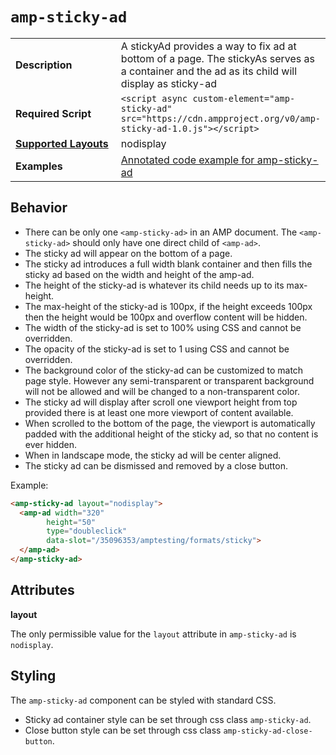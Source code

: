 <!---
Copyright 2016 The AMP HTML Authors. All Rights Reserved.

Licensed under the Apache License, Version 2.0 (the "License");
you may not use this file except in compliance with the License.
You may obtain a copy of the License at

      http://www.apache.org/licenses/LICENSE-2.0

Unless required by applicable law or agreed to in writing, software
distributed under the License is distributed on an "AS-IS" BASIS,
WITHOUT WARRANTIES OR CONDITIONS OF ANY KIND, either express or implied.
See the License for the specific language governing permissions and
limitations under the License.
-->

# <a name="amp-sticky-ad"></a> `amp-sticky-ad`

<table>
  <tr>
    <td width="40%"><strong>Description</strong></td>
    <td>A stickyAd provides a way to fix ad at bottom of a page. The stickyAs serves as a container and the ad as its child will display as sticky-ad</td>
  </tr>
  <tr>
    <td width="40%"><strong>Required Script</strong></td>
    <td><code>&lt;script async custom-element="amp-sticky-ad" src="https://cdn.ampproject.org/v0/amp-sticky-ad-1.0.js">&lt;/script></code></td>
  </tr>
  <tr>
    <td class="col-fourty"><strong><a href="https://www.ampproject.org/docs/guides/responsive/control_layout.html">Supported Layouts</a></strong></td>
    <td>nodisplay</td>
  </tr>
  <tr>
    <td width="40%"><strong>Examples</strong></td>
    <td><a href="https://ampbyexample.com/components/amp-sticky-ad/">Annotated code example for amp-sticky-ad</a></td>
  </tr>
</table>

## Behavior

- There can be only one `<amp-sticky-ad>` in an AMP document. The `<amp-sticky-ad>` should only have one direct child of `<amp-ad>`.
- The sticky ad will appear on the bottom of a page.
- The sticky ad introduces a full width blank container and then fills the sticky ad based on the width and height of the amp-ad.
- The height of the sticky-ad is whatever its child needs up to its max-height.
- The max-height of the sticky-ad is 100px, if the height exceeds 100px then the height would be 100px and overflow content will be hidden.
- The width of the sticky-ad is set to 100% using CSS and cannot be overridden.
- The opacity of the sticky-ad is set to 1 using CSS and cannot be overridden.
- The background color of the sticky-ad can be customized to match page style. However any semi-transparent or transparent background will not be allowed and will be changed to a non-transparent color.
- The sticky ad will display after scroll one viewport height from top provided there is at least one more viewport of content available.
- When scrolled to the bottom of the page, the viewport is automatically padded with the additional height of the sticky ad, so that no content is ever hidden.
- When in landscape mode, the sticky ad will be center aligned.
- The sticky ad can be dismissed and removed by a close button.

Example:
```html
<amp-sticky-ad layout="nodisplay">
  <amp-ad width="320"
        height="50"
        type="doubleclick"
        data-slot="/35096353/amptesting/formats/sticky">
  </amp-ad>
</amp-sticky-ad>
```

## Attributes

**layout**

The only permissible value for the `layout` attribute in `amp-sticky-ad` is `nodisplay`.

## Styling

The `amp-sticky-ad` component can be styled with standard CSS.

- Sticky ad container style can be set through css class `amp-sticky-ad`.
- Close button style can be set through css class `amp-sticky-ad-close-button`.
